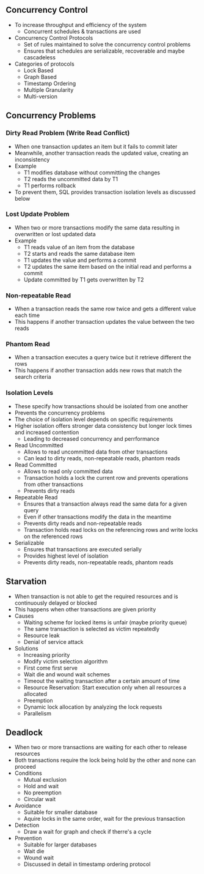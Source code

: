 ## Concurrency Control
- To increase throughput and efficiency of the system
  - Concurrent schedules & transactions are used
- Concurrency Control Protocols
  - Set of rules maintained to solve the concurrency control problems
  - Ensures that schedules are serializable, recoverable and maybe cascadeless
- Categories of protocols
  - Lock Based
  - Graph Based
  - Timestamp Ordering
  - Multiple Granularity
  - Multi-version

## Concurrency Problems
### Dirty Read Problem (Write Read Conflict)
- When one transaction updates an item but it fails to commit later
- Meanwhile, another transaction reads the updated value, creating an inconsistency
- Example
  - T1 modifies database without committing the changes
  - T2 reads the uncommitted data by T1
  - T1 performs rollback
- To prevent them, SQL provides transaction isolation levels as discussed below

### Lost Update Problem
- When two or more transactions modify the same data resulting in overwritten or lost updated data
- Example
  - T1 reads value of an item from the database
  - T2 starts and reads the same database item
  - T1 updates the value and performs a commit
  - T2 updates the same item based on the initial read and performs a commit
  - Update committed by T1 gets overwritten by T2

### Non-repeatable Read
- When a transaction reads the same row twice and gets a different value each time
- This happens if another transaction updates the value between the two reads

### Phantom Read
- When a transaction executes a query twice but it retrieve different the rows
- This happens if another transaction adds new rows that match the search criteria

### Isolation Levels
- These specify how transactions should be isolated from one another
- Prevents the concurrency problems
- The choice of isolation level depends on specific requirements
- Higher isolation offers stronger data consistency but longer lock times and increased contention
  - Leading to decreased concurrency and perrformance
- Read Uncommitted
  - Allows to read uncommitted data from other transactions
  - Can lead to dirty reads, non-repeatable reads, phantom reads
- Read Committed
  - Allows to read only committed data
  - Transaction holds a lock the current row and prevents operations from other transactions
  - Prevents dirty reads
- Repeatable Read
  - Ensures that a transaction always read the same data for a given query
  - Even if other transactions modify the data in the meantime
  - Prevents dirty reads and non-repeatable reads
  - Transaction holds read locks on the referencing rows and write locks on the referenced rows
- Serializable
  - Ensures that transactions are executed serially
  - Provides highest level of isolation
  - Prevents dirty reads, non-repeatable reads, phantom reads

## Starvation
- When transaction is not able to get the required resources and is continuously delayed or blocked
- This happens when other transactions are given priority
- Causes
  - Waiting scheme for locked items is unfair (maybe priority queue)
  - The same transaction is selected as victim repeatedly
  - Resource leak
  - Denial of service attack
- Solutions
  - Increasing priority
  - Modify victim selection algorithm
  - First come first serve
  - Wait die and wound wait schemes
  - Timeout the waiting transaction after a certain amount of time
  - Resource Reservation: Start execution only when all resources a allocated
  - Preemption
  - Dynamic lock allocation by analyzing the lock requests
  - Parallelism

## Deadlock
- When two or more transactions are waiting for each other to release resources
- Both transactions require the lock being hold by the other and none can proceed
- Conditions
  - Mutual exclusion
  - Hold and wait
  - No preemption
  - Circular wait
- Avoidance
  - Suitable for smaller database
  - Aquire locks in the same order, wait for the previous transaction
- Detection
  - Draw a wait for graph and check if therre's a cycle
- Prevention
  - Suitable for larger databases
  - Wait die
  - Wound wait
  - Discussed in detail in timestamp ordering protocol
